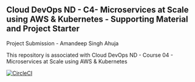 ## Cloud DevOps ND - C4- Microservices at Scale using AWS & Kubernetes - Supporting Material and Project Starter 

Project Submission - Amandeep Singh Ahuja

This repository is associated with Cloud DevOps ND - Course 04 - Microservices at Scale using AWS & Kubernetes

[![CircleCI](https://dl.circleci.com/status-badge/img/gh/amandeepsinghahuja/DevOps_Microservices/tree/master.svg?style=svg)](https://dl.circleci.com/status-badge/redirect/gh/amandeepsinghahuja/DevOps_Microservices/tree/master)
